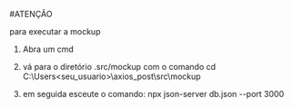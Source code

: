 #ATENÇÃO 

para executar a mockup
 1. Abra um cmd

 2. vá para o diretório .src/mockup com o comando
cd C:\Users\<seu_usuario>\axios_post\src\mockup

 3. em seguida esceute o comando:
npx json-server db.json --port 3000
 